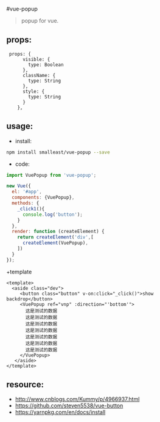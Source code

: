 #vue-popup
> popup for vue.

## props:

```
 props: {
      visible: {
        type: Boolean
      },
      className: {
        type: String
      },
      style: {
        type: String
      }
    },
```

## usage:
+ install:
```bash
npm install smalleast/vue-popup --save


```

+ code:
```javascript
import VuePopup from 'vue-popup';

new Vue({
  el: '#app',
  components: {VuePopup},
  methods: {
    _click1(){
      console.log('button');
    }
  },
  render: function (createElement) {
    return createElement('div',[
      createElement(VuePopup),
    ])
  }
});

```

+template
```
<template>
  <aside class="dev">
     <button class="button" v-on:click="_click()">show backdrop</button>
     <VuePopup ref="vnp" :direction="'bottom'">
       这是测试的数据
       这是测试的数据
       这是测试的数据
       这是测试的数据
       这是测试的数据
       这是测试的数据
       这是测试的数据
     </VuePopup>
   </aside>
</template>
```

## resource:
+ http://www.cnblogs.com/Kummy/p/4966937.html
+ https://github.com/steven5538/vue-button
+ https://yarnpkg.com/en/docs/install
